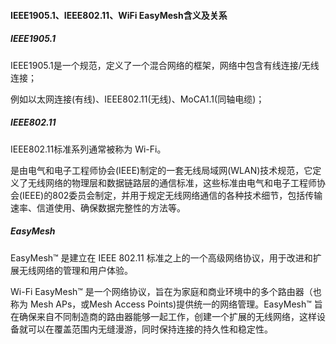 #### IEEE1905.1、IEEE802.11、WiFi EasyMesh含义及关系

##### IEEE1905.1

IEEE1905.1是一个规范，定义了一个混合网络的框架，网络中包含有线连接/无线连接；

例如以太网连接(有线)、IEEE802.11(无线)、MoCA1.1(同轴电缆)；



##### IEEE802.11

IEEE802.11标准系列通常被称为 Wi-Fi。

是由电气和电子工程师协会(IEEE)制定的一套无线局域网(WLAN)技术规范，它定义了无线网络的物理层和数据链路层的通信标准，这些标准由电气和电子工程师协会(IEEE)的802委员会制定，并用于规定无线网络通信的各种技术细节，包括传输速率、信道使用、确保数据完整性的方法等。



##### EasyMesh

EasyMesh™ 是建立在 IEEE 802.11 标准之上的一个高级网络协议，用于改进和扩展无线网络的管理和用户体验。

Wi-Fi EasyMesh™ 是一个网络协议，旨在为家庭和商业环境中的多个路由器（也称为 Mesh APs，或Mesh Access Points)提供统一的网络管理。EasyMesh™ 旨在确保来自不同制造商的路由器能够一起工作，创建一个扩展的无线网络，这样设备就可以在覆盖范围内无缝漫游，同时保持连接的持久性和稳定性。



